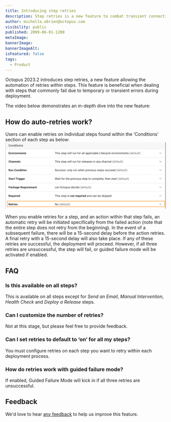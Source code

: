 ```yaml
---
title: Introducing step retries
description: Step retries is a new feature to combat transient connectivity issues and improve deployment success rates
author: michelle.obrien@octopus.com
visibility: public
published: 2099-06-01-1200
metaImage: 
bannerImage: 
bannerImageAlt:
isFeatured: false
tags:
  - Product
---
```



Octopus 2023.2 introduces step retries, a new feature allowing the automation of retries within steps. This feature is beneficial when dealing with steps that commonly fail due to temporary or transient errors during deployment.

The video below demonstrates an in-depth dive into the new feature:

## How do auto-retries work?
Users can enable retries on individual steps found within the ‘Conditions’ section of each step as below:
![step retries](blogimage-stepautoretries-2023.png)

When you enable retries for a step, and an action within that step fails, an automatic retry will be initiated specifically from the failed action (note that the entire step does not retry from the beginning). In the event of a subsequent failure, there will be a 15-second delay before the action retries. A final retry with a 15-second delay will also take place. If any of these retries are successful, the deployment will proceed. However, if all three retries are unsuccessful, the step will fail, or guided failure mode will be activated if enabled.

## FAQ

### Is this available on all steps?
This is available on all steps except for _Send an Email_, _Manual Intervention_, _Health Check_ and _Deploy a Release_ steps.

### Can I customize the number of retries?
Not at this stage, but please feel free to provide feedback.

### Can I set retries to default to ‘on’ for all my steps?
You must configure retries on each step you want to retry within each deployment process.

### How do retries work with guided failure mode?
If enabled, Guided Failure Mode will kick in if all three retries are unsuccessful.

## Feedback
We'd love to hear [any feedback](https://octopusdeploy.typeform.com/to/UOObqaxV) to help us improve this feature.